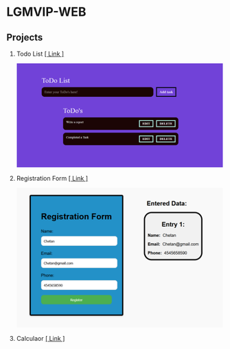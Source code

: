 <h1>LGMVIP-WEB</h1>
<h2>Projects</h2>
<p>

1. Todo List <a href="https://github.com/Chetandhande11/LGMVIP-WEB/tree/main/Task%20Number%201/Todo-List">[ Link ]</a>  <br>
 
    <img src="https://github.com/Chetandhande11/LGMVIP-WEB/blob/main/Task%20Number%201/Todo-List/Images/Image.png">

    
2. Registration Form <a href="https://github.com/Chetandhande11/LGMVIP-WEB/tree/main/Task%20Number%203/Registration%20Form">[ Link ]</a> <br>

   <img src="https://github.com/Chetandhande11/LGMVIP-WEB/blob/main/Task%20Number%203/Registration%20Form/Images/Image.png">

3. Calculaor <a href="https://github.com/Chetandhande11/LGMVIP-WEB/tree/main/Task%20Number%204/Calculator">[ Link ]</a> <br>

</p>
